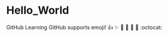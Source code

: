 # Hello_World
GitHub Learning
GitHub supports emoji!
:+1: :sparkles: :camel: :tada:
:rocket: :metal: :octocat: 
